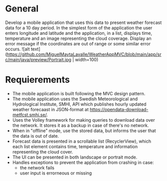 # General
Develop a mobile application that uses this data to present weather forecast data for a 10 day period. In the simplest form of the application the user enters longitude and latitude and the application, in a list, displays time, temperature and an image representing the cloud coverage. Display an error message if the coordinates are out of range or some similar error occurs.
![alt text](https://github.com/MiguelMaytaLavalle/WeatherAppMVC/blob/main/app/src/main/java/preview/Portrait.jpg | width=100)

# Requierements
* The mobile application is built following the MVC design pattern.
* The mobile application uses the Swedish Meteorological and Hydrological Institute, SMHI, API which publishes hourly updated weather forecaast in JSON-format at https://opendata-download-metfcst.smhi.se/.
* Uses the Volley framework for making queries to download data over the network. It stores it as a backup in case of there's no network.
* When in "offline" mode, use the stored data, but informs the user that the data is out of date.
* Forecast data is presented in a scrollable list (RecyclerView), which each list element contains time, temperature and information representing the cloud cover.
* The UI can be presented in both landscape or portrait mode.
* Handles exceptions to prevent the application from crashing in case:
  - the network fails
  - user input is errorneous or missing
